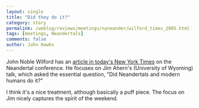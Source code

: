 ```yaml
---
layout: single 
title: "Did they do it?" 
category: story
permalink: /weblog/reviews/meetings/nyneander/wilford_times_2005.html
tags: [meetings, Neandertals] 
comments: false 
author: John Hawks 
---
```



<p>
John Noble Wilford has an 
<a href="http://www.nytimes.com/2005/02/15/science/15nean.html?">article in today's New York Times</a> on the Neandertal conference. He focuses on Jim Ahern's (University of Wyoming) talk, which asked the essential question, "Did Neandertals and modern humans do it?" 
</p>

<p>
I think it's a nice treatment, although basically a puff piece. The focus on Jim nicely captures the spirit of the weekend. 
</p>

